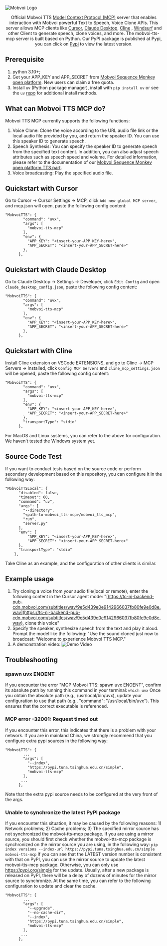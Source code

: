 ![Mobvoi Logo](https://github.com/user-attachments/assets/bd287e80-ad14-4b7a-9ee4-c8a3caf55238)

<p align="center">
  Official Mobvoi TTS <a href="https://github.com/modelcontextprotocol">Model Context Protocol (MCP)</a> server that enables interaction with Mobvoi powerful Text to Speech, Voice Clone APIs. This server allows MCP clients like <a href="https://www.cursor.so">Cursor</a>, <a href="https://www.anthropic.com/claude">Claude Desktop</a>, <a href="https://cline.bot/">Cline</a> </a>, <a href="https://windsurf.com/editor">Windsurf</a> and other Client to generate speech, clone voices, and more. The mobvoi-tts-mcp server is built based on Python. Our PyPI package is published at Pypi, you can click on <a href="https://pypi.org/project/mobvoi-tts-mcp/">Pypi</a> to view the latest version.
</p>

## Prerequisite

1. python 3.10+;
2. Get your APP_KEY and APP_SECRET from [Mobvoi Sequence Monkey open platform](https://openapi.moyin.com/user/mine-app-detail). New users can claim a free quota.
3. Install `uv` (Python package manager), install with `pip install uv` or see the `uv` [repo](https://github.com/astral-sh/uv) for additional install methods.

## What can Mobvoi TTS MCP do?

Mobvoi TTS MCP currently supports the following functions:

1. Voice Clone: Clone the voice according to the URL audio file link or the local audio file provided by you, and return the speaker ID. You can use this speaker ID to generate speech.
2. Speech Synthesis: You can specify the speaker ID to generate speech from the specified text content. In addition, you can also adjust speech attributes such as speech speed and volume. For detailed information, please refer to the documentation of our [Mobvoi Sequence Monkey open platform TTS part](https://openapi.moyin.com/document?name=%E8%AF%AD%E9%9F%B3%E5%90%88%E6%88%90%EF%BC%88TTS%EF%BC%89).
3. Voice broadcasting: Play the specified audio file.

## Quickstart with Cursor

Go to Cursor -> Cursor Settings -> MCP, click `Add new global MCP server`, and mcp.json will open, paste the following config content:

```
"MobvoiTTS": {
        "command": "uvx",
        "args": [
          "mobvoi-tts-mcp"
        ],
        "env": {
          "APP_KEY": "<insert-your-APP_KEY-here>",
          "APP_SECRET": "<insert-your-APP_SECRET-here>"
        },
      },
```

## Quickstart with Claude Desktop

Go to Claude Desktop -> Settings -> Developer, click `Edit Config` and open `claude_desktop_config.json`, paste the following config content:

```
"MobvoiTTS": {
        "command": "uvx",
        "args": [
          "mobvoi-tts-mcp"
        ],
        "env": {
          "APP_KEY": "<insert-your-APP_KEY-here>",
          "APP_SECRET": "<insert-your-APP_SECRET-here>"
        },
      },
```

## Quickstart with Cline

Install Cline extension on VSCode EXTENSIONS, and go to Cline -> MCP Servers -> Installed, click `Config MCP Servers` and  `cline_mcp_settings.json` will be opened, paste the following config content:

```
"MobvoiTTS": {
        "command": "uvx",
        "args": [
          "mobvoi-tts-mcp"
        ],
        "env": {
          "APP_KEY": "<insert-your-APP_KEY-here>",
          "APP_SECRET": "<insert-your-APP_SECRET-here>"
        },
        "transportType": "stdio"
      },
```

For MacOS and Linux systems, you can refer to the above for configuration. We haven't tested the Windows system yet.

## Source Code Test

If you want to conduct tests based on the source code or perform secondary development based on this repository, you can configure it in the following way:

```
"MobvoiTTSLocal": {
      "disabled": false,
      "timeout": 60,
      "command": "uv",
      "args": [
        "--directory",
        "<path-to-mobvoi_tts-mcp>/mobvoi_tts_mcp",
        "run",
        "server.py"
      ],
      "env": {
          "APP_KEY": "<insert-your-APP_KEY-here>",
          "APP_SECRET": "<insert-your-APP_SECRET-here>"
      },
      "transportType": "stdio"
    },
```

Take Cline as an example, and the configuration of other clients is similar.

## Example usage

1. Try cloning a voice from your audio file(local or remote), enter the following content in the Cursor agent mode: "[https://tc-nj-backend-pub-cdn.mobvoi.com/subtitles/wav/9e5d439e0e9142966037fb80fe9e0d8e.wav](https://tc-nj-backend-pub-cdn.mobvoi.com/subtitles/wav/9e5d439e0e9142966037fb80fe9e0d8e.wav), clone this voice"
2. Specify the speaker, synthesize speech from the text and play it aloud. Prompt the model like the following: "Use the sound cloned just now to broadcast: 'Welcome to experience Mobvoi TTS MCP."
3. A demonstration video:
   ![Demo Video](https://github.com/user-attachments/assets/0ddea342-6354-4a0a-957c-67001f8337fb)

## Troubleshooting

### spawn uvx ENOENT

If you encounter the error "MCP Mobvoi TTS: spawn uvx ENOENT", confirm its absolute path by running this command in your terminal:
`which uvx`
Once you obtain the absolute path (e.g., /usr/local/bin/uvx), update your configuration to use that path (e.g., "command": "/usr/local/bin/uvx"). This ensures that the correct executable is referenced.

### MCP error -32001: Request timed out

If you encounter this error, this indicates that there is a problem with your network. If you are in mainland China, we strongly recommend that you configure extra pypi sources in the following way:

```
"MobvoiTTS": {
        ...
        "args": [
          "--index", 
          "https://pypi.tuna.tsinghua.edu.cn/simple",
          "mobvoi-tts-mcp"
        ],
       ...
      },
```

Note that the extra pypi source needs to be configured at the very front of the args.

### Unable to synchronize the latest PyPI package

If you encounter this situation, it may be caused by the following reasons: 1) Network problems; 2) Cache problems; 3) The specified mirror source has not synchronized the mobvoi-tts-mcp package.
If you are using a mirror source, you should first check whether the mobvoi-tts-mcp package is synchronized on the mirror source you are using, in the following way:
`pip index versions --index-url https://pypi.tuna.tsinghua.edu.cn/simple mobvoi-tts-mcp`
If you can see that the LATEST version number is consistent with that on PyPI, you can use the mirror source to update the latest mobvoi-tts-mcp package. Otherwise, you can only use https://pypi.org/simple for the update. Usually, after a new package is released on PyPI, there will be a delay of dozens of minutes for the mirror source to synchronize.
At the same time, you can refer to the following configuration to update and clear the cache.

```
"MobvoiTTS": {
        ...
        "args": [
          "--upgrade",
          "--no-cache-dir",
          "--index", 
          "https://pypi.tuna.tsinghua.edu.cn/simple",
          "mobvoi-tts-mcp"
        ],
       ...
      },
```

